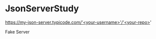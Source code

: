 # JsonServerStudy

  https://my-json-server.typicode.com/'<your-username>'/'<your-repo>'
  
 Fake Server 
